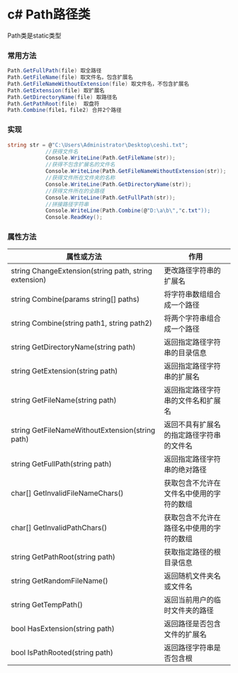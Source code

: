 # c# Path路径类

Path类是static类型

### 常用方法

```c#
Path.GetFullPath(file) 取全路径
Path.GetFileName(file) 取文件名，包含扩展名
Path.GetFileNameWithoutExtension(file) 取文件名，不包含扩展名
Path.GetExtension(file) 取扩展名
Path.GetDirectoryName(file) 取路径名
Path.GetPathRoot(file)  取盘符
Path.Combine(file1，file2) 合并2个路径
```

### 实现

```c#
string str = @"C:\Users\Administrator\Desktop\ceshi.txt";
            //获得文件名
            Console.WriteLine(Path.GetFileName(str));
            //获得不包含扩展名的文件名
            Console.WriteLine(Path.GetFileNameWithoutExtension(str));
            //获得文件所在文件夹的名称
            Console.WriteLine(Path.GetDirectoryName(str));
            //获得文件所在的全路径
            Console.WriteLine(Path.GetFullPath(str));
            //拼接路径字符串
            Console.WriteLine(Path.Combine(@"D:\a\b\","c.txt"));
            Console.ReadKey();
```

### 属性方法

| 属性或方法                                            | 作用                                     |
| ----------------------------------------------------- | ---------------------------------------- |
| string ChangeExtension(string path, string extension) | 更改路径字符串的扩展名                   |
| string Combine(params string[] paths)                 | 将字符串数组组合成一个路径               |
| string Combine(string path1, string path2)            | 将两个字符串组合成一个路径               |
| string GetDirectoryName(string path)                  | 返回指定路径字符串的目录信息             |
| string GetExtension(string path)                      | 返回指定路径字符串的扩展名               |
| string GetFileName(string path)                       | 返回指定路径字符串的文件名和扩展名       |
| string GetFileNameWithoutExtension(string path)       | 返回不具有扩展名的指定路径字符串的文件名 |
| string GetFullPath(string path)                       | 返回指定路径字符串的绝对路径             |
| char[] GetInvalidFileNameChars()                      | 获取包含不允许在文件名中使用的字符的数组 |
| char[] GetInvalidPathChars()                          | 获取包含不允许在路径名中使用的字符的数组 |
| string GetPathRoot(string path)                       | 获取指定路径的根目录信息                 |
| string GetRandomFileName()                            | 返回随机文件夹名或文件名                 |
| string GetTempPath()                                  | 返回当前用户的临时文件夹的路径           |
| bool HasExtension(string path)                        | 返回路径是否包含文件的扩展名             |
| bool IsPathRooted(string path)                        | 返回路径字符串是否包含根                 |